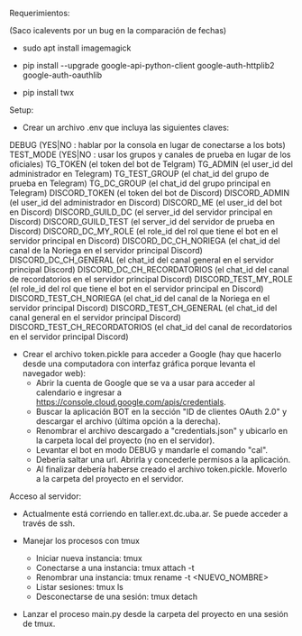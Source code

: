 Requerimientos:

(Saco icalevents por un bug en la comparación de fechas)

* sudo apt install imagemagick

* pip install --upgrade google-api-python-client google-auth-httplib2 google-auth-oauthlib

* pip install twx

Setup:

- Crear un archivo .env que incluya las siguientes claves:

DEBUG (YES|NO : hablar por la consola en lugar de conectarse a los bots)
TEST_MODE (YES|NO : usar los grupos y canales de prueba en lugar de los oficiales)
TG_TOKEN (el token del bot de Telgram)
TG_ADMIN (el user_id del administrador en Telegram)
TG_TEST_GROUP (el chat_id del grupo de prueba en Telegram)
TG_DC_GROUP (el chat_id del grupo principal en Telegram)
DISCORD_TOKEN (el token del bot de Discord)
DISCORD_ADMIN (el user_id del administrador en Discord)
DISCORD_ME (el user_id del bot en Discord)
DISCORD_GUILD_DC (el server_id del servidor principal en Discord)
DISCORD_GUILD_TEST (el server_id del servidor de prueba en Discord)
DISCORD_DC_MY_ROLE (el role_id del rol que tiene el bot en el servidor principal en Discord)
DISCORD_DC_CH_NORIEGA (el chat_id del canal de la Noriega en el servidor principal Discord)
DISCORD_DC_CH_GENERAL (el chat_id del canal general en el servidor principal Discord)
DISCORD_DC_CH_RECORDATORIOS (el chat_id del canal de recordatorios en el servidor principal Discord)
DISCORD_TEST_MY_ROLE (el role_id del rol que tiene el bot en el servidor principal en Discord)
DISCORD_TEST_CH_NORIEGA (el chat_id del canal de la Noriega en el servidor principal Discord)
DISCORD_TEST_CH_GENERAL (el chat_id del canal general en el servidor principal Discord)
DISCORD_TEST_CH_RECORDATORIOS (el chat_id del canal de recordatorios en el servidor principal Discord)

- Crear el archivo token.pickle para acceder a Google (hay que hacerlo desde una computadora con interfaz gráfica porque levanta el navegador web):
  - Abrir la cuenta de Google que se va a usar para acceder al calendario e ingresar a https://console.cloud.google.com/apis/credentials.
  - Buscar la aplicación BOT en la sección "ID de clientes OAuth 2.0" y descargar el archivo (última opción a la derecha).
  - Renombrar el archivo descargado a "credentials.json" y ubicarlo en la carpeta local del proyecto (no en el servidor).
  - Levantar el bot en modo DEBUG y mandarle el comando "cal".
  - Debería saltar una url. Abrirla y concederle permisos a la aplicación.
  - Al finalizar debería haberse creado el archivo token.pickle. Moverlo a la carpeta del proyecto en el servidor.

Acceso al servidor:

- Actualmente está corriendo en taller.ext.dc.uba.ar. Se puede acceder a través de ssh.

- Manejar los procesos con tmux
  - Iniciar nueva instancia: tmux
  - Conectarse a una instancia: tmux attach -t <SESION>
  - Renombrar una instancia: tmux rename -t <SESION> <NUEVO_NOMBRE>
  - Listar sesiones: tmux ls
  - Desconectarse de una sesión: tmux detach

- Lanzar el proceso main.py desde la carpeta del proyecto en una sesión de tmux.